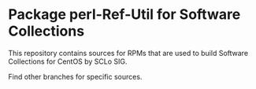 # Package perl-Ref-Util for Software Collections

This repository contains sources for RPMs that are used
to build Software Collections for CentOS by SCLo SIG.

Find other branches for specific sources.
